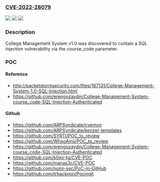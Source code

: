### [CVE-2022-28079](https://cve.mitre.org/cgi-bin/cvename.cgi?name=CVE-2022-28079)
![](https://img.shields.io/static/v1?label=Product&message=n%2Fa&color=blue)
![](https://img.shields.io/static/v1?label=Version&message=n%2Fa&color=blue)
![](https://img.shields.io/static/v1?label=Vulnerability&message=n%2Fa&color=brighgreen)

### Description

College Management System v1.0 was discovered to contain a SQL injection vulnerability via the course_code parameter.

### POC

#### Reference
- http://packetstormsecurity.com/files/167131/College-Management-System-1.0-SQL-Injection.html
- https://github.com/erengozaydin/College-Management-System-course_code-SQL-Injection-Authenticated

#### Github
- https://github.com/ARPSyndicate/cvemon
- https://github.com/ARPSyndicate/kenzer-templates
- https://github.com/SYRTI/POC_to_review
- https://github.com/WhooAmii/POC_to_review
- https://github.com/erengozaydin/College-Management-System-course_code-SQL-Injection-Authenticated
- https://github.com/k0mi-tg/CVE-POC
- https://github.com/manas3c/CVE-POC
- https://github.com/nomi-sec/PoC-in-GitHub
- https://github.com/trhacknon/Pocingit

